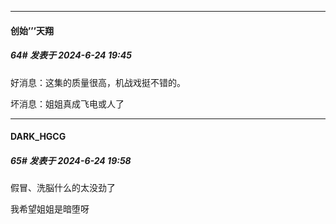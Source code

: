 ﻿
*****

####  创始’’’天翔  
##### 64#       发表于 2024-6-24 19:45

好消息：这集的质量很高，机战戏挺不错的。

坏消息：姐姐真成飞电或人了


*****

####  DARK_HGCG  
##### 65#       发表于 2024-6-24 19:58

假冒、洗脳什么的太没劲了

我希望姐姐是暗堕呀

